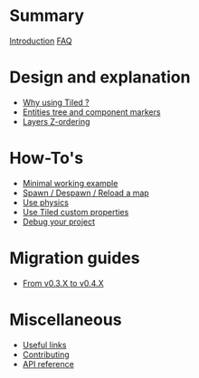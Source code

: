 # Summary

[Introduction](README.md)
[FAQ](FAQ.md)

# Design and explanation

- [Why using Tiled ?](design/why-tiled.md)
- [Entities tree and component markers]()
- [Layers Z-ordering]()

# How-To's

- [Minimal working example](guides/minimal.md)
- [Spawn / Despawn / Reload a map](guides/spawn_reload.md)
- [Use physics](guides/physics.md)
- [Use Tiled custom properties](guides/properties.md)
- [Debug your project](guides/debug.md)

# Migration guides

- [From v0.3.X to v0.4.X]()

# Miscellaneous

- [Useful links](misc/useful-links.md)
- [Contributing](misc/contributing.md)
- [API reference](misc/api-reference.md)